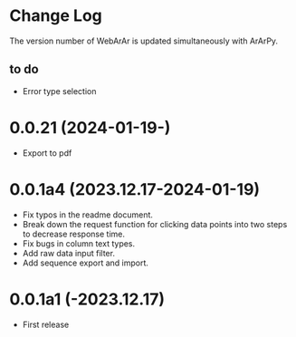 # Change Log

The version number of WebArAr is updated simultaneously with ArArPy.

## to do

* Error type selection 


# 0.0.21 (2024-01-19-)
* Export to pdf


# 0.0.1a4 (2023.12.17-2024-01-19)

* Fix typos in the readme document.
* Break down the request function for clicking data points into two steps to decrease response time.
* Fix bugs in column text types.
* Add raw data input filter.
* Add sequence export and import.

# 0.0.1a1 (-2023.12.17)

* First release
